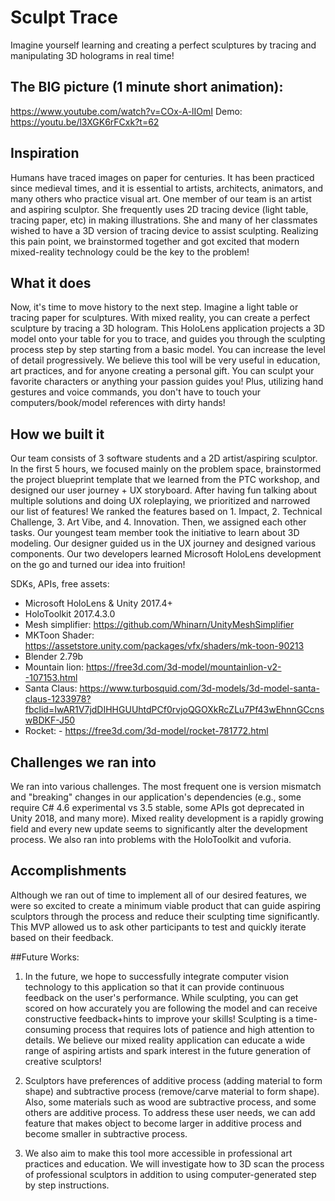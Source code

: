 # Sculpt Trace
Imagine yourself learning and creating a perfect sculptures by tracing and manipulating 3D holograms in real time!

## The BIG picture (1 minute short animation):
https://www.youtube.com/watch?v=COx-A-lIOmI
Demo: https://youtu.be/l3XGK6rFCxk?t=62

## Inspiration
Humans have traced images on paper for centuries. It has been practiced since medieval times, and it is essential to artists, architects, animators, and many others who practice visual art. One member of our team is an artist and aspiring sculptor. She frequently uses 2D tracing device (light table, tracing paper, etc) in making illustrations. She and many of her classmates wished to have a 3D version of tracing device to assist sculpting. Realizing this pain point, we brainstormed together and got excited that modern mixed-reality technology could be the key to the problem!

## What it does
Now, it's time to move history to the next step. Imagine a light table or tracing paper for sculptures. With mixed reality, you can create a perfect sculpture by tracing a 3D hologram. This HoloLens application projects a 3D model onto your table for you to trace, and guides you through the sculpting process step by step starting from a basic model. You can increase the level of detail progressively. We believe this tool will be very useful in education, art practices, and for anyone creating a personal gift. You can sculpt your favorite characters or anything your passion guides you! Plus, utilizing hand gestures and voice commands, you don't have to touch your computers/book/model references with dirty hands!

## How we built it
Our team consists of 3 software students and a 2D artist/aspiring sculptor. In the first 5 hours, we focused mainly on the problem space, brainstormed the project blueprint template that we learned from the PTC workshop, and designed our user journey + UX storyboard. After having fun talking about multiple solutions and doing UX roleplaying, we prioritized and narrowed our list of features! We ranked the features based on 1. Impact, 2. Technical Challenge, 3. Art Vibe, and 4. Innovation. Then, we assigned each other tasks. Our youngest team member took the initiative to learn about 3D modeling. Our designer guided us in the UX journey and designed various components. Our two developers learned Microsoft HoloLens development on the go and turned our idea into fruition!

SDKs, APIs, free assets:
- Microsoft HoloLens & Unity 2017.4+
- HoloToolkit 2017.4.3.0
- Mesh simplifier: https://github.com/Whinarn/UnityMeshSimplifier
- MKToon Shader: https://assetstore.unity.com/packages/vfx/shaders/mk-toon-90213
- Blender 2.79b
- Mountain lion: https://free3d.com/3d-model/mountainlion-v2--107153.html
- Santa Claus: https://www.turbosquid.com/3d-models/3d-model-santa-claus-1233978?fbclid=IwAR1V7jdDIHHGUUhtdPCf0rvjoQGOXkRcZLu7Pf43wEhnnGCcnswBDKF-J50
- Rocket: - https://free3d.com/3d-model/rocket-781772.html

## Challenges we ran into
We ran into various challenges. The most frequent one is version mismatch and "breaking" changes in our application's dependencies (e.g., some require C# 4.6 experimental vs 3.5 stable, some APIs got deprecated in Unity 2018, and many more). Mixed reality development is a rapidly growing field and every new update seems to significantly alter the development process. We also ran into problems with the HoloToolkit and vuforia.

## Accomplishments 
Although we ran out of time to implement all of our desired features, we were so excited to create a minimum viable product that can guide aspiring sculptors through the process and reduce their sculpting time significantly. This MVP allowed us to ask other participants to test and quickly iterate based on their feedback. 

##Future Works:
1. In the future, we hope to successfully integrate computer vision technology to this application so that it can provide continuous feedback on the user's performance. While sculpting, you can get scored on how accurately you are following the model and can receive constructive feedback+hints to improve your skills! Sculpting is a time-consuming process that requires lots of patience and high attention to details. We believe our mixed reality application can educate a wide range of aspiring artists and spark interest in the future generation of creative sculptors!

2. Sculptors have preferences of additive process (adding material to form shape) and subtractive process (remove/carve material to form shape). Also, some materials such as wood are subtractive process, and some others are additive process. To address these user needs, we can add feature that makes object to become larger in additive process and become smaller in subtractive process.

3. We also aim to make this tool more accessible in professional art practices and education. We will investigate how to 3D scan the process of professional sculptors in addition to using computer-generated step by step instructions.
